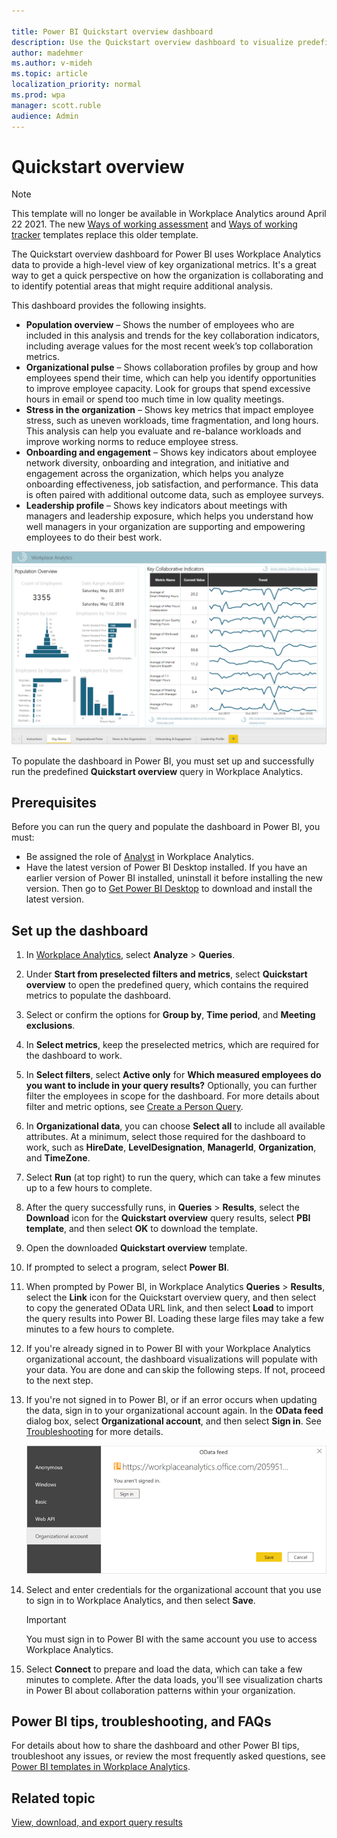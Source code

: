 ```yaml
---

title: Power BI Quickstart overview dashboard
description: Use the Quickstart overview dashboard to visualize predefined data from Workplace Analytics in Power BI
author: madehmer
ms.author: v-mideh
ms.topic: article
localization_priority: normal 
ms.prod: wpa
manager: scott.ruble
audience: Admin
---
```


# Quickstart overview

>[!Note]
>This template will no longer be available in Workplace Analytics around April 22 2021. The new [Ways of working assessment](power-bi-collab-assess.md) and [Ways of working tracker](power-bi-collab-track.md) templates replace this older template.

The Quickstart overview dashboard for Power BI uses Workplace Analytics data to provide a high-level view of key organizational metrics. It's a great way to get a quick perspective on how the organization is collaborating and to identify potential areas that might require additional analysis.

This dashboard provides the following insights.

* **Population overview** – Shows the number of employees who are included in this analysis and trends for the key collaboration indicators, including average values for the most recent week’s top collaboration metrics.
* **Organizational pulse** – Shows collaboration profiles by group and how employees spend their time, which can help you identify opportunities to improve employee capacity. Look for groups that spend excessive hours in email or spend too much time in low quality meetings.
* **Stress in the organization** – Shows key metrics that impact employee stress, such as uneven workloads, time fragmentation, and long hours. This analysis can help you evaluate and re-balance workloads and improve working norms to reduce employee stress.
* **Onboarding and engagement** – Shows key indicators about employee network diversity, onboarding and integration, and initiative and engagement across the organization, which helps you analyze onboarding effectiveness, job satisfaction, and performance. This data is often paired with additional outcome data, such as employee surveys.
* **Leadership profile** – Shows key indicators about meetings with managers and leadership exposure, which helps you understand how well managers in your organization are supporting and empowering employees to do their best work.

![Quickstart overview dashboard in Power BI](../Images/WpA/tutorials/pbi-quickstart.png)

To populate the dashboard in Power BI, you must set up and successfully run the predefined **Quickstart overview** query in Workplace Analytics.

## Prerequisites

Before you can run the query and populate the dashboard in Power BI, you must:

* Be assigned the role of [Analyst](../use/user-roles.md) in Workplace Analytics.
* Have the latest version of Power BI Desktop installed. If you have an earlier version of Power BI installed, uninstall it before installing the new version. Then go to [Get Power BI Desktop](https://www.microsoft.com/p/power-bi-desktop/9ntxr16hnw1t?activetab=pivot:overviewtab) to download and install the latest version.

## Set up the dashboard

1. In [Workplace Analytics](https://workplaceanalytics.office.com/), select **Analyze** > **Queries**.
2. Under **Start from preselected filters and metrics**, select **Quickstart overview** to open the predefined query, which contains the required metrics to populate the dashboard.
3. Select or confirm the options for **Group by**, **Time period**, and **Meeting exclusions**.
4. In **Select metrics**, keep the preselected metrics, which are required for the dashboard to work.
5. In **Select filters**, select **Active only** for **Which measured employees do you want to include in your query results?** Optionally, you can further filter the employees in scope for the dashboard. For more details about filter and metric options, see [Create a Person Query](./person-queries.md).
6. In **Organizational data**, you can choose **Select all** to include all available attributes. At a minimum, select those required for the dashboard to work, such as **HireDate**, **LevelDesignation**, **ManagerId**, **Organization**, and **TimeZone**.
7. Select **Run** (at top right) to run the query, which can take a few minutes up to a few hours to complete.
8. After the query successfully runs, in **Queries** > **Results**, select the **Download** icon for the **Quickstart overview** query results, select **PBI template**, and then select **OK** to download the template.
9. Open the downloaded **Quickstart overview** template.
10. If prompted to select a program, select **Power BI**.
11. When prompted by Power BI, in Workplace Analytics **Queries** > **Results**, select the **Link** icon for the Quickstart overview query, and then select to copy the generated OData URL link, and then select **Load** to import the query results into Power BI. Loading these large files may take a few minutes to a few hours to complete.
12. If you're already signed in to Power BI with your Workplace Analytics organizational account, the dashboard visualizations will populate with your data. You are done and can skip the following steps. If not, proceed to the next step.
13. If you're not signed in to Power BI, or if an error occurs when updating the data, sign in to your organizational account again. In the **OData feed** dialog box, select **Organizational account**, and then select **Sign in**. See [Troubleshooting](../tutorials/power-bi-templates.md#troubleshooting) for more details.

    ![Power BI sign in](../Images/WpA/Tutorials/pbi-sign-in.png)

14. Select and enter credentials for the organizational account that you use to sign in to Workplace Analytics, and then select **Save**.

     >[!Important]
     >You must sign in to Power BI with the same account you use to access Workplace Analytics.

15. Select **Connect** to prepare and load the data, which can take a few minutes to complete. After the data loads, you'll see visualization charts in Power BI about collaboration patterns within your organization.

## Power BI tips, troubleshooting, and FAQs

For details about how to share the dashboard and other Power BI tips, troubleshoot any issues, or review the most frequently asked questions, see [Power BI templates in Workplace Analytics](../tutorials/power-bi-templates.md).

## Related topic

[View, download, and export query results](../use/view-download-and-export-query-results.md)
